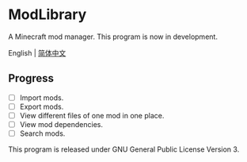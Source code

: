 # ModLibrary
A Minecraft mod manager.
This program is now in development.

English | [简体中文](https://github.com/iamliuzy/ModLibrary/blob/dev/main/README_zh_cn.md)

## Progress

- [ ] Import mods.
- [ ] Export mods.
- [ ] View different files of one mod in one place.
- [ ] View mod dependencies.
- [ ] Search mods.

This program is released under GNU General Public License Version 3.
